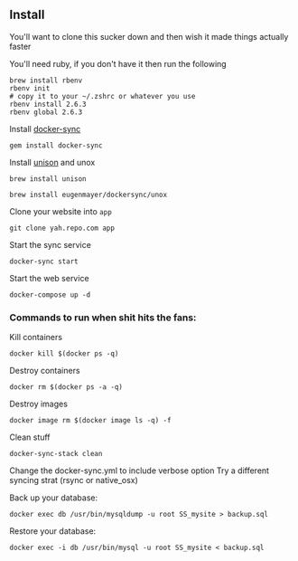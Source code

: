 ## Install
You'll want to clone this sucker down and then wish it made things actually faster

You'll need ruby, if you don't have it then run the following
```
brew install rbenv
rbenv init
# copy it to your ~/.zshrc or whatever you use
rbenv install 2.6.3
rbenv global 2.6.3
```

Install [docker-sync](https://github.com/EugenMayer/docker-sync)

`gem install docker-sync`

Install [unison](https://www.cis.upenn.edu/~bcpierce/unison/) and unox

`brew install unison`

`brew install eugenmayer/dockersync/unox`

Clone your website into `app`

`git clone yah.repo.com app`

Start the sync service

`docker-sync start`

Start the web service

`docker-compose up -d`

### Commands to run when shit hits the fans:
Kill containers

`docker kill $(docker ps -q)`

Destroy containers

`docker rm $(docker ps -a -q)`

Destroy images

`docker image rm $(docker image ls -q) -f`

Clean stuff

`docker-sync-stack clean`

Change the docker-sync.yml to include verbose option
Try a different syncing strat (rsync or native_osx)

Back up your database:

`docker exec db /usr/bin/mysqldump -u root SS_mysite > backup.sql`

Restore your database:

`docker exec -i db /usr/bin/mysql -u root SS_mysite < backup.sql`